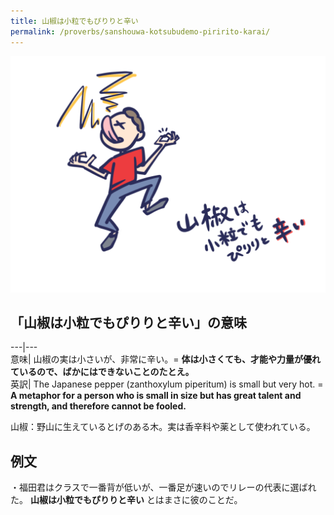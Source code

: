 ```yaml
---
title: 山椒は小粒でもぴりりと辛い
permalink: /proverbs/sanshouwa-kotsubudemo-piririto-karai/
---
```


![](/assets/images/proverbs/sanshouwakotsubudemopiriritokarai-1024x768.png)

## 「山椒は小粒でもぴりりと辛い」の意味

---|---  
意味| 山椒の実は小さいが、非常に辛い。= **体は小さくても、才能や力量が優れているので、ばかにはできないことのたとえ。**  
英訳| The Japanese pepper (zanthoxylum piperitum) is small but very hot. = **A metaphor for a person who is small in size but has great talent and strength, and therefore cannot be fooled.**  
  
山椒：野山に生えているとげのある木。実は香辛料や薬として使われている。

## 例文

・福田君はクラスで一番背が低いが、一番足が速いのでリレーの代表に選ばれた。 **山椒は小粒でもぴりりと辛い** とはまさに彼のことだ。
